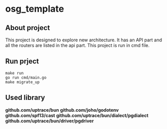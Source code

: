 # osg_template

## About project
This project is designed to explore new architecture. It has an API part and all the routers are listed in the api part. This project is run in cmd file.

## Run prject
```
make run
go run cmd/main.go
make migrate_up
```

## Used library
**github.com/uptrace/bun**
**github.com/joho/godotenv**
**github.com/spf13/cast**
**github.com/uptrace/bun/dialect/pgdialect**
**github.com/uptrace/bun/driver/pgdriver**


